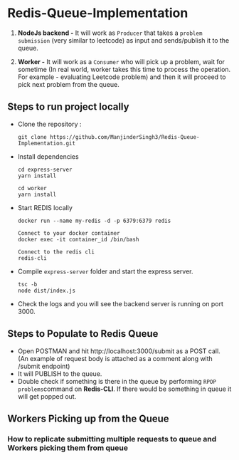 # Redis-Queue-Implementation

1. **NodeJs backend -** It will work as `Producer` that takes a `problem submission` (very similar to leetcode) as input and sends/publish it to the queue.

2. **Worker -** It will work as a `Consumer` who will pick up a problem, wait for sometime (In real world, worker takes this time to process the operation. For example - evaluating Leetcode problem) and then it will proceed to pick next problem from the queue.

## Steps to run project locally

- Clone the repository :
  ```
  git clone https://github.com/ManjinderSingh3/Redis-Queue-Implementation.git
  ```
- Install dependencies

  ```
  cd express-server
  yarn install

  cd worker
  yarn install
  ```

- Start REDIS locally

  ```
  docker run --name my-redis -d -p 6379:6379 redis

  Connect to your docker container
  docker exec -it container_id /bin/bash

  Connect to the redis cli
  redis-cli
  ```

- Compile `express-server` folder and start the express server.

  ```
  tsc -b
  node dist/index.js
  ```

- Check the logs and you will see the backend server is running on port 3000.

## Steps to Populate to Redis Queue
- Open POSTMAN and hit http://localhost:3000/submit as a POST call. (An example of request body is attached as a comment along with /submit endpoint)
- It will PUBLISH to the queue.
- Double check if something is there in the queue by performing `RPOP problems`command on **Redis-CLI**. If there would be something in queue it will get popped out.

## Workers Picking up from the Queue
### How to replicate submitting multiple requests to queue and Workers picking them from queue
